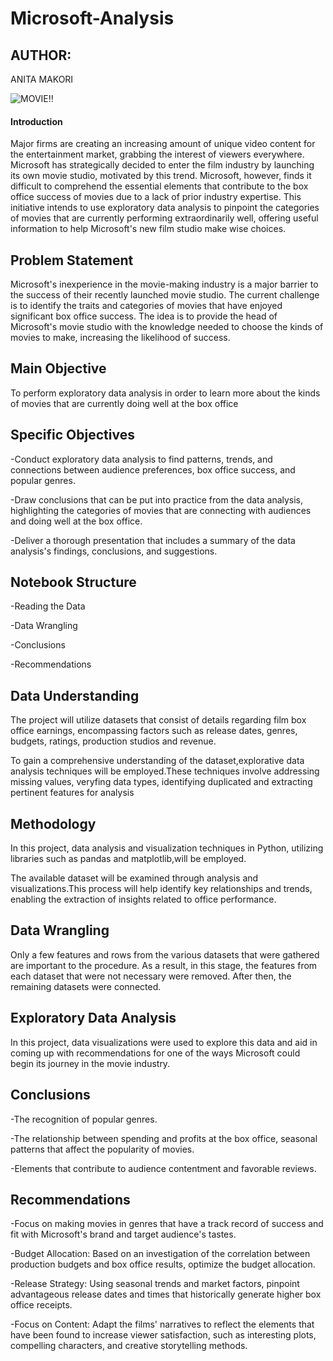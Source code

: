 # Microsoft-Analysis
## AUTHOR: 
ANITA MAKORI

![MOVIE!!](https://images.pexels.com/photos/6879095/pexels-photo-6879095.jpeg?auto=compress&cs=tinysrgb&w=600)



#### Introduction
Major firms are creating an increasing amount of unique video content for the entertainment market, grabbing the interest of viewers everywhere. Microsoft has strategically decided to enter the film industry by launching its own movie studio, motivated by this trend. Microsoft, however, finds it difficult to comprehend the essential elements that contribute to the box office success of movies due to a lack of prior industry expertise. This initiative intends to use exploratory data analysis to pinpoint the categories of movies that are currently performing extraordinarily well, offering useful information to help Microsoft's new film studio make wise choices.

## Problem Statement
Microsoft's inexperience in the movie-making industry is a major barrier to the success of their recently launched movie studio. The current challenge is to identify the traits and categories of movies that have enjoyed significant box office success. The idea is to provide the head of Microsoft's movie studio with the knowledge needed to choose the kinds of movies to make, increasing the likelihood of success.

## Main Objective
To perform exploratory data analysis in order to learn more about the kinds of movies that are currently doing well at the box office

## Specific Objectives
-Conduct exploratory data analysis to find patterns, trends, and connections between audience preferences, box office success, and popular genres.

-Draw conclusions that can be put into practice from the data analysis, highlighting the categories of movies that are connecting with audiences and doing well at the box office.

-Deliver a thorough presentation that includes a summary of the data analysis's findings, conclusions, and suggestions.

## Notebook Structure
-Reading the Data

-Data Wrangling

-Conclusions

-Recommendations

## Data Understanding
The project will utilize datasets that consist of details regarding film box office earnings, encompassing factors such as release dates, genres, budgets, ratings, production studios and revenue.

To gain a comprehensive understanding of the dataset,explorative data analysis techniques will be employed.These techniques involve addressing missing values, veryfing data types, identifying duplicated and extracting pertinent features for analysis

## Methodology
In this project, data analysis and visualization techniques in Python, utilizing libraries such as pandas and matplotlib,will be employed.

The available dataset will be examined through analysis and visualizations.This process will help identify key relationships and trends, enabling the extraction of insights related to office performance.
## Data Wrangling
Only a few features and rows from the various datasets that were gathered are important to the procedure. As a result, in this stage, the features from each dataset that were not necessary were removed. After then, the remaining datasets were connected.

## Exploratory Data Analysis
In this project, data visualizations were used to explore this data and aid in coming up with recommendations for one of the ways Microsoft could begin its journey in the movie industry.

## Conclusions
-The recognition of popular genres.

-The relationship between spending and profits at the box office, seasonal patterns that affect the popularity of movies.

-Elements that contribute to audience contentment and favorable reviews.

## Recommendations
-Focus on making movies in genres that have a track record of success and fit with Microsoft's brand and target audience's tastes.

-Budget Allocation: Based on an investigation of the correlation between production budgets and box office results, optimize the budget allocation.

-Release Strategy: Using seasonal trends and market factors, pinpoint advantageous release dates and times that historically generate higher box office receipts.

-Focus on Content: Adapt the films' narratives to reflect the elements that have been found to increase viewer satisfaction, such as interesting plots, compelling characters, and creative storytelling methods.
